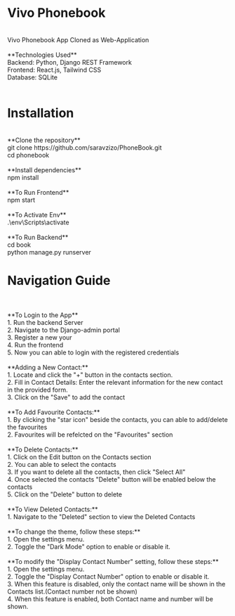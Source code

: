 # Vivo Phonebook
  <br>
  Vivo Phonebook App Cloned as Web-Application
<br>
<br>
**Technologies Used**
<br>
  Backend: Python, Django REST Framework<br>
  Frontend: React.js, Tailwind CSS<br>
  Database: SQLite<br>
<br>

# Installation<br>
<br>
**Clone the repository**<br>
  git clone https://github.com/saravzizo/PhoneBook.git<br>
  cd phonebook<br>
<br>
**Install dependencies**<br>
  npm install<br>
<br>
**To Run Frontend**<br>
  npm start<br>
<br>
**To Activate Env**<br>
  .\env\Scripts\activate<br>
<br>
**To Run Backend**<br>
  cd book<br>
  python manage.py runserver<br>


# Navigation Guide<br>
<br>
<br>
**To Login to the App**<br>
1. Run the backend Server<br>
2. Navigate to the Django-admin portal<br>
3. Register a new your<br>
4. Run the frontend<br>
5. Now you can able to login with the registered credentials<br>
<br>
**Adding a New Contact:**<br>
1. Locate and click the "+" button in the contacts section.<br>
2. Fill in Contact Details: Enter the relevant information for the new contact in the provided form.<br>
3. Click on the "Save" to add the contact<br>
<br>
**To Add Favourite Contacts:**<br>
1. By clicking the "star icon" beside the contacts, you can able to add/delete the favourites<br>
2. Favourites will be refelcted on the "Favourites" section<br>
<br>
**To Delete Contacts:**<br>
1. Click on the Edit button on the Contacts section<br>
2. You can able to select the contacts<br>
3. If you want to delete all the contacts, then click "Select All"<br>
4. Once selected the contacts "Delete" button will be enabled below the contacts<br>
5. Click on the "Delete" button to delete<br>
<br>
**To View Deleted Contacts:**<br>
1. Navigate to the "Deleted" section to view the Deleted Contacts<br>
 <br>
**To change the theme, follow these steps:**<br>
1. Open the settings menu.<br>
2. Toggle the "Dark Mode" option to enable or disable it.<br>
<br>
**To modify the "Display Contact Number" setting, follow these steps:**<br>
1. Open the settings menu.<br>
2. Toggle the "Display Contact Number" option to enable or disable it.<br>
3. When this feature is disabled, only the contact name will be shown in the Contacts list.(Contact number not be shown)<br>
4. When this feature is enabled, both Contact name and number will be shown.<br>




